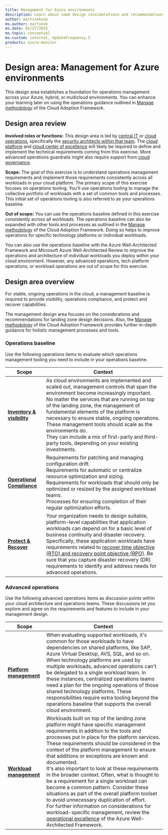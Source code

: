 ```yaml
---
title: Management for Azure environments
description: Learn about some design considerations and recommendations for managing your Azure environment.
author: martinekuan
ms.author: martinek
ms.date: 02/27/2025
ms.topic: conceptual
ms.custom: internal, UpdateFrequency.5
products: azure-monitor
---
```


# Design area: Management for Azure environments

This design area establishes a foundation for operations management across your Azure, hybrid, or multicloud environments. You can enhance your learning later on using the operations guidance outlined in [Manage methodology](../../../manage/index.md) of the Cloud Adoption Framework.

## Design area review

**Involved roles or functions:** This design area is led by [central IT](../../../organize/central-it.md) or [cloud operations](../../../organize/cloud-operations.md), specifically the [security architects within that team](../../../secure/teams-roles.md). The [cloud platform](../../../organize/cloud-platform.md) and [cloud center of excellence](../../../organize/cloud-center-of-excellence.md) will likely be required to define and implement the technical requirements coming from this exercise. More advanced operations guardrails might also require support from [cloud governance](../../../organize/cloud-governance.md).

**Scope:** The goal of this exercise is to understand operations management requirements and implement those requirements consistently across all workloads in your cloud platform. The primary scope of this exercise focuses on operations tooling. You'll use operations tooling to manage the collective portfolio of workloads with a set of common tools and processes. This initial set of operations tooling is also referred to as your operations baseline.

**Out of scope:** You can use the operations baseline defined in this exercise consistently across all workloads. The operations baseline can also be expanded with other tools and processes as outlined in the [Manage methodology](../../../manage/index.md) of the Cloud Adoption Framework. Doing so helps to improve operations for specific technology platforms or individual workloads.

You can also use the operations baseline with the Azure Well-Architected Framework and Microsoft Azure Well-Architected Review to improve the operations and architecture of individual workloads you deploy within your cloud environment. However, any advanced operations, tech platform operations, or workload operations are out of scope for this exercise.

## Design area overview

For stable, ongoing operations in the cloud, a management baseline is required to provide visibility, operations compliance, and protect and recover capabilities.

The management design area focuses on the considerations and recommendations for landing zone design decisions. Also, the [Manage methodology](../../../manage/index.md) of the Cloud Adoption Framework provides further in-depth guidance for holistic management processes and tools.

### Operations baseline

Use the following operations items to evaluate which operations management tooling you need to include in your operations baseline.

|Scope|Context|
|-|-|
|[**Inventory & visibility**](./management-platform.md)|As cloud environments are implemented and scaled out, management controls that span the environment become increasingly important. <br> No matter the services that are running on top of the landing zone, the management of fundamental elements of the platform is necessary to ensure stable, ongoing operations. <br> These management tools should scale as the environments do. <br> They can include a mix of first-party and third-party tools, depending on your existing investments.|
|[**Operational Compliance**](./management-operational-compliance.md)|Requirements for patching and managing configuration drift. <br>Requirements for automatic or centralize resource optimization and sizing. <br>Requirements for workloads that should only be optimized or resized by the assigned workload teams. <br>Processes for ensuring completion of their regular optimization efforts.|
|[**Protect & Recover**](./management-business-continuity-disaster-recovery.md)| Your organization needs to design suitable, platform-level capabilities that application workloads can depend on for a basic level of business continuity and disaster recovery.  <br>  Specifically, these application workloads have requirements related to [recover time objective (RTO) and recovery point objective (RPO)](../../../manage/protect.md#define-reliability-requirements). Be sure that you capture disaster recovery (DR) requirements to identify and address needs for advanced operations.|

### Advanced operations

Use the following advanced operations items as discussion points within your cloud architecture and operations teams. These discussions let you explore and agree on the requirements and features to include in your management design.

|Scope|Context|
|-|-|
|[**Platform management**](./management-platform.md)|When evaluating supported workloads, it's common for those workloads to have dependencies on shared platforms, like SAP, Azure Virtual Desktop, AVS, SQL, and so on. When technology platforms are used by multiple workloads, advanced operations can't be delegated to a single workload team. In these instances, centralized operations teams need a plan for the ongoing operations of those shared technology platforms. These responsibilities require extra tooling beyond the operations baseline that supports the overall cloud environment. |
|[**Workload management**](./management-workloads.md)| Workloads built on top of the landing zone platform might have specific management requirements in addition to the tools and processes put in place for the platform services. <br> These requirements should be considered in the context of the platform management to ensure that additions or exceptions are known and documented. <br> It's also important to look at these requirements in the broader context. Often, what is thought to be a requirement for a single workload can become a common pattern. Consider these situations as part of the overall platform toolset to avoid unnecessary duplication of effort. <br> For further information on considerations for workload-specific management, review the [operational excellence](/azure/architecture/framework/#operational-excellence) of the Azure Well-Architected Framework.|
